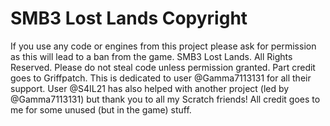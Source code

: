 # SMB3 Lost Lands Copyright
If you use any code or engines from this project please ask for permission as this will lead to a ban from the game. SMB3 Lost Lands.
All Rights Reserved. Please do not steal code unless permission granted. Part credit goes to Griffpatch. This is dedicated to user @Gamma7113131 for all their support. User @S4IL21 has also helped with another project (led by @Gamma7113131) but thank you to all my Scratch friends! All credit goes to me for some unused (but in the game) stuff.
